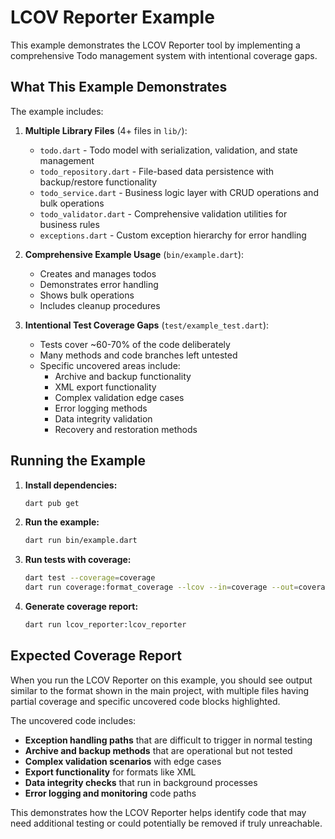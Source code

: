 # LCOV Reporter Example

This example demonstrates the LCOV Reporter tool by implementing a comprehensive Todo management system with intentional coverage gaps.

## What This Example Demonstrates

The example includes:

1. **Multiple Library Files** (4+ files in `lib/`):
   - `todo.dart` - Todo model with serialization, validation, and state management
   - `todo_repository.dart` - File-based data persistence with backup/restore functionality
   - `todo_service.dart` - Business logic layer with CRUD operations and bulk operations
   - `todo_validator.dart` - Comprehensive validation utilities for business rules
   - `exceptions.dart` - Custom exception hierarchy for error handling

2. **Comprehensive Example Usage** (`bin/example.dart`):
   - Creates and manages todos
   - Demonstrates error handling
   - Shows bulk operations
   - Includes cleanup procedures

3. **Intentional Test Coverage Gaps** (`test/example_test.dart`):
   - Tests cover ~60-70% of the code deliberately
   - Many methods and code branches left untested
   - Specific uncovered areas include:
     - Archive and backup functionality
     - XML export functionality
     - Complex validation edge cases
     - Error logging methods
     - Data integrity validation
     - Recovery and restoration methods

## Running the Example

1. **Install dependencies:**
   ```bash
   dart pub get
   ```

2. **Run the example:**
   ```bash
   dart run bin/example.dart
   ```

3. **Run tests with coverage:**
   ```bash
   dart test --coverage=coverage
   dart run coverage:format_coverage --lcov --in=coverage --out=coverage/lcov.info --packages=.dart_tool/package_config.json --report-on=lib
   ```

4. **Generate coverage report:**
   ```bash
   dart run lcov_reporter:lcov_reporter
   ```

## Expected Coverage Report

When you run the LCOV Reporter on this example, you should see output similar to the format shown in the main project, with multiple files having partial coverage and specific uncovered code blocks highlighted.

The uncovered code includes:

- **Exception handling paths** that are difficult to trigger in normal testing
- **Archive and backup methods** that are operational but not tested
- **Complex validation scenarios** with edge cases
- **Export functionality** for formats like XML
- **Data integrity checks** that run in background processes
- **Error logging and monitoring** code paths

This demonstrates how the LCOV Reporter helps identify code that may need additional testing or could potentially be removed if truly unreachable.
